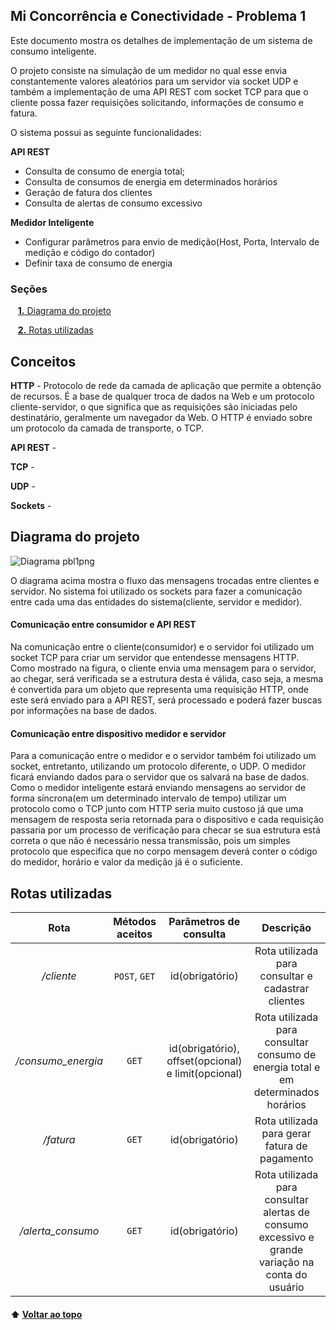 <a id="inicio"></a>
## Mi Concorrência e Conectividade - Problema 1

Este documento mostra os detalhes de implementação de um
sistema de consumo inteligente.

O projeto consiste na simulação de um medidor no qual esse envia constantemente valores aleatórios
para um servidor via socket UDP e também a implementação de uma API REST com socket TCP para que o 
cliente possa fazer requisições solicitando, informações de consumo e fatura.

O sistema possui as seguinte funcionalidades:

**API REST**

- Consulta de consumo de energia total;
- Consulta de consumos de energia em determinados horários
- Geração de fatura dos clientes
- Consulta de alertas de consumo excessivo

**Medidor Inteligente**
- Configurar parâmetros para envio de medição(Host, Porta, Intervalo de medição e código do contador)
- Definir taxa de consumo de energia

### Seções 

&nbsp;&nbsp;&nbsp;[**1.** Diagrama do projeto](#secao1)

&nbsp;&nbsp;&nbsp;[**2.** Rotas utilizadas](#secao2)

## Conceitos

**HTTP** - Protocolo de rede da camada de aplicação que permite a obtenção de recursos. É a base de qualquer troca de dados na Web e um protocolo cliente-servidor, o que significa que as requisições são iniciadas pelo destinatário, geralmente um navegador da Web. O HTTP é enviado sobre um protocolo da camada de transporte, o TCP.

**API REST** -

**TCP** -

**UDP** -

**Sockets** -


## Diagrama do projeto

![Diagrama pbl1png](https://user-images.githubusercontent.com/72475500/226783949-0c05ae80-5805-47bc-a7bc-76a4a9e8ebb6.png)

O diagrama acima mostra o fluxo das mensagens trocadas entre clientes e servidor. No sistema foi utilizado os sockets para fazer a comunicação entre cada uma
das entidades do sistema(cliente, servidor e medidor).

#### Comunicação entre consumidor e API REST

Na comunicação entre o cliente(consumidor) e o servidor foi utilizado um socket TCP para criar um servidor que entendesse mensagens HTTP. Como mostrado na figura, o cliente envia uma mensagem para o servidor, ao chegar, será verificada se a estrutura desta é válida, caso seja, a mesma é convertida para um objeto que representa uma requisição HTTP, onde este será enviado para a API REST, será processado e poderá fazer buscas por informações na base de dados.

#### Comunicação entre dispositivo medidor e servidor

Para a comunicação entre o medidor e o servidor também foi utilizado um socket, entretanto, utilizando um protocolo diferente, o UDP. O medidor ficará enviando dados para o servidor que os salvará na base de dados. Como o medidor inteligente estará enviando mensagens ao servidor de forma síncrona(em um determinado intervalo de tempo) utilizar um protocolo como o TCP junto com HTTP seria muito custoso já que uma mensagem de resposta seria retornada para o dispositivo e cada requisição passaria por um processo de verificação para checar se sua estrutura está correta o que não é necessário nessa transmissão, pois um simples protocolo que especifica que no corpo mensagem deverá conter o código do medidor, horário e valor da medição já é o suficiente.

## Rotas utilizadas

|      **Rota**      	| **Métodos aceitos** 	|              **Parâmetros de consulta**             	|                                           **Descrição**                                          	|
|:------------------:	|:-------------------:	|:---------------------------------------------------:	|:------------------------------------------------------------------------------------------------:	|
|     */cliente*     	|    `POST`, `GET`    	|                   id(obrigatório)                   	|                        Rota utilizada para consultar e cadastrar clientes                        	|
| */consumo_energia* 	|        `GET`        	| id(obrigatório), offset(opcional) e limit(opcional) 	|         Rota utilizada para consultar consumo de energia total e em determinados horários        	|
|      */fatura*     	|        `GET`        	|                   id(obrigatório)                   	|                           Rota utilizada para gerar fatura de pagamento                          	|
|  */alerta_consumo* 	|        `GET`        	|                   id(obrigatório)                   	| Rota utilizada para consultar alertas de consumo excessivo e grande variação na conta do usuário 	|

#### ⬆️ [Voltar ao topo](#inicio)

